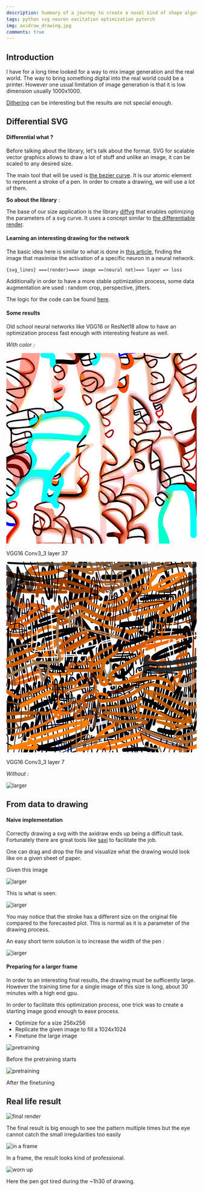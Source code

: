 ```yaml
---
description: Summary of a journey to create a novel kind of shape algorithm
tags: python svg neuron excitation optimization pytorch
img: axidraw_drawing.jpg
comments: true
---
```


## Introduction

I have for a long time looked for a way to mix image generation and the real world.
The way to bring something digital into the real world could be a printer. However one usual limitation of image generation is that it is low dimension usually 1000x1000. 

[Dithering](https://en.wikipedia.org/wiki/Dither) can be interesting but the results are not special enough.


## Differential SVG

#### Differential what ?

Before talking about the library, let's talk about the format. SVG for scalable vector graphics allows to draw a lot of stuff and unlike an image, it can be scaled to any desired size.

The main tool that will be used is [the bezier curve](https://en.wikipedia.org/wiki/Bézier_curve). It is our atomic element to represent a stroke of a pen. In order to create a drawing, we will use a lot of them.


__So about the library__ : 

The base of our size application is the library [diffvg](https://github.com/BachiLi/diffvg) that enables optimizing the parameters of a svg curve.
It uses a concept similar to [the differentiable render](https://www.youtube.com/watch?v=tGJ4tEwhgo8).


#### Learning an interesting drawing for the network

The basic idea here is similar to what is done in [this article](https://distill.pub/2018/differentiable-parameterizations/), finding the image that maximise the activation of a specific neuron in a neural network.


```
{svg_lines} ===(render)===> image ==(neural net)==> layer => loss
```

Additionally in order to have a more stable optimization process, some data augmentation are used : random crop, perspective, jitters.


The logic for the code can be found [here](https://github.com/AdMoR/neural-styles/blob/master/svg_neuron_optim.py).


#### Some results

Old school neural networks like VGG16 or ResNet18 allow to have an optimization process fast enough with interesting feature as well.


*With color :*

![VGG Conv3_3](https://raw.githubusercontent.com/AdMoR/neural-styles/master/images/best_svg_color_neuron_exc/result_n_paths202_im_size500_n_steps2500_layer_nameVGGLayers.Conv3_3_layer_index37.svg)

VGG16 Conv3_3 layer 37


![VGG Conv3_3](https://raw.githubusercontent.com/AdMoR/neural-styles/master/images/best_svg_color_neuron_exc/result_n_paths202_im_size500_n_steps2500_layer_nameVGGLayers.Conv3_3_layer_index7.svg)

VGG16 Conv3_3 layer 7


*Without :*

![larger]({{site.baseurl}}/assets/img/saxi_original_drawing.png)



## From data to drawing

#### Naive implementation 

Correctly drawing a svg with the axidraw ends up being a difficult task. Fortunately there are great tools like [saxi](https://github.com/nornagon/saxi) to facilitate the job.

One can drag and drop the file and visualize what the drawing would look like on a given sheet of paper.


Given this image 

![larger]({{site.baseurl}}/assets/img/saxi_original_drawing.png)

This is what is seen.

![larger]({{site.baseurl}}/assets/img/saxi_naive_drawing.png)

You may notice that the stroke has a different size on the original file compared to the forecasted plot. This is normal as it is a parameter of the drawing process.


An easy short term solution is to increase the width of the pen :

![larger]({{site.baseurl}}/assets/img/saxi_larger_pen.png)



#### Preparing for a larger frame

In order to an interesting final results, the drawing must be sufficently large. However the training time for a single image of this size is long, about 30 minutes with a high end gpu.

In order to facilitate this optimization process, one trick was to create a starting image good enough to ease process.
- Optimize for a size 256x256
- Replicate the given image to fill a 1024x1024 
- Finetune the large image

![pretraining]({{site.baseurl}}/assets/img/pretraining_small.png)

Before the pretraining starts


![pretraining]({{site.baseurl}}/assets/img/after_finetuning.png)

After the finetuning


## Real life result

![final render]({{site.baseurl}}/assets/img/final_render_neural_style_axi.jpg)

The final result is big enough to see the pattern multiple times but the eye cannot catch the small irregularities too easily


![in a frame]({{site.baseurl}}/assets/img/render_in_a_frame.jpg)

In a frame, the result looks kind of professional.


![worn up]({{site.baseurl}}/assets/img/worn_up_pen.jpg)

Here the pen got tired during the \~1h30 of drawing. 


